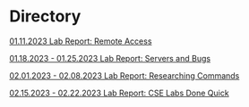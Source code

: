 # Directory

[01.11.2023 Lab Report: Remote Access](https://jewelle-tatad.github.io/cse15l-lab-reports/01112023labreport.html)

[01.18.2023 - 01.25.2023 Lab Report: Servers and Bugs](https://jewelle-tatad.github.io/cse15l-lab-reports/0118252023labreport.html)

[02.01.2023 - 02.08.2023 Lab Report: Researching Commands](https://jewelle-tatad.github.io/cse15l-lab-reports/0201082023labreport.html)

[02.15.2023 - 02.22.2023 Lab Report: CSE Labs Done Quick](https://jewelle-tatad.github.io/cse15l-lab-reports/0215222023labreport.html)



